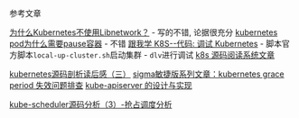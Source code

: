 参考文章

[为什么Kubernetes不使用Libnetwork？](http://dockone.io/article/973)
    - 写的不错, 论据很充分
[kubernetes pod为什么需要pause容器](https://blog.csdn.net/lywzgzl/article/details/100625594)
    - 不错
[跟我学 K8S--代码: 调试 Kubernetes](https://segmentfault.com/a/1190000015807702)
    - 脚本官方脚本`local-up-cluster.sh`启动集群
    - `dlv`进行调试
[k8s 源码阅读系统文章](https://chenxy.blog.csdn.net/category_6361923.html)

[kubernetes源码剖析读后感（三）](https://blog.csdn.net/weixin_45413603/article/details/107170116)
[sigma敏捷版系列文章：kubernetes grace period 失效问题排查](https://developer.aliyun.com/article/609813)
[kube-apiserver 的设计与实现](https://www.jianshu.com/p/7100880a8858)

[kube-scheduler源码分析（3）-抢占调度分析](https://blog.csdn.net/kyle18826138721/article/details/123306546)
